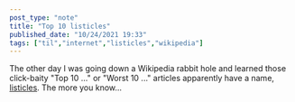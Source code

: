 ```yaml
---
post_type: "note" 
title: "Top 10 listicles"
published_date: "10/24/2021 19:33"
tags: ["til","internet","listicles","wikipedia"]
---
```


The other day I was going down a Wikipedia rabbit hole and learned those click-baity "Top 10 ..." or "Worst 10 ..." articles apparently have a name, [listicles](https://en.wikipedia.org/wiki/Listicle). The more you know... 